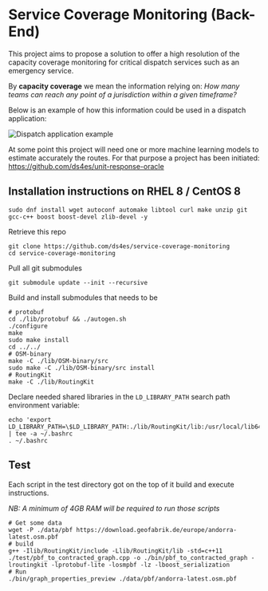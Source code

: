 # Service Coverage Monitoring (Back-End)

This project aims to propose a solution to offer a high resolution of the capacity coverage monitoring for critical dispatch services such as an emergency service.   

By **capacity coverage** we mean the information relying on: *How many teams can reach any point of a jurisdiction within a given timeframe?*

Below is an example of how this information could be used in a dispatch application:

![Dispatch application example](https://benjaminberhault.com/images/01-Project-Getting_a_clear_picture_on_the_front_line/option01.jpg)

At some point this project will need one or more machine learning models to estimate accurately the routes. For that purpose a project has been initiated: https://github.com/ds4es/unit-response-oracle

## Installation instructions on RHEL 8 / CentOS 8

```
sudo dnf install wget autoconf automake libtool curl make unzip git gcc-c++ boost boost-devel zlib-devel -y
```
 
Retrieve this repo
```
git clone https://github.com/ds4es/service-coverage-monitoring
cd service-coverage-monitoring
```

Pull all git submodules
```
git submodule update --init --recursive
```

Build and install submodules that needs to be
```
# protobuf
cd ./lib/protobuf && ./autogen.sh
./configure
make
sudo make install
cd ../../
# OSM-binary
make -C ./lib/OSM-binary/src
sudo make -C ./lib/OSM-binary/src install
# RoutingKit
make -C ./lib/RoutingKit
```

Declare needed shared libraries in the `LD_LIBRARY_PATH` search path environment variable:
```
echo 'export LD_LIBRARY_PATH=\$LD_LIBRARY_PATH:./lib/RoutingKit/lib:/usr/local/lib64:/usr/local/lib' | tee -a ~/.bashrc
. ~/.bashrc
```

## Test

Each script in the test directory got on the top of it build and execute instructions.

_NB: A minimum of 4GB RAM will be required to run those scripts_

```
# Get some data
wget -P ./data/pbf https://download.geofabrik.de/europe/andorra-latest.osm.pbf
# build
g++ -Ilib/RoutingKit/include -Llib/RoutingKit/lib -std=c++11 ./test/pbf_to_contracted_graph.cpp -o ./bin/pbf_to_contracted_graph -lroutingkit -lprotobuf-lite -losmpbf -lz -lboost_serialization
# Run
./bin/graph_properties_preview ./data/pbf/andorra-latest.osm.pbf
```